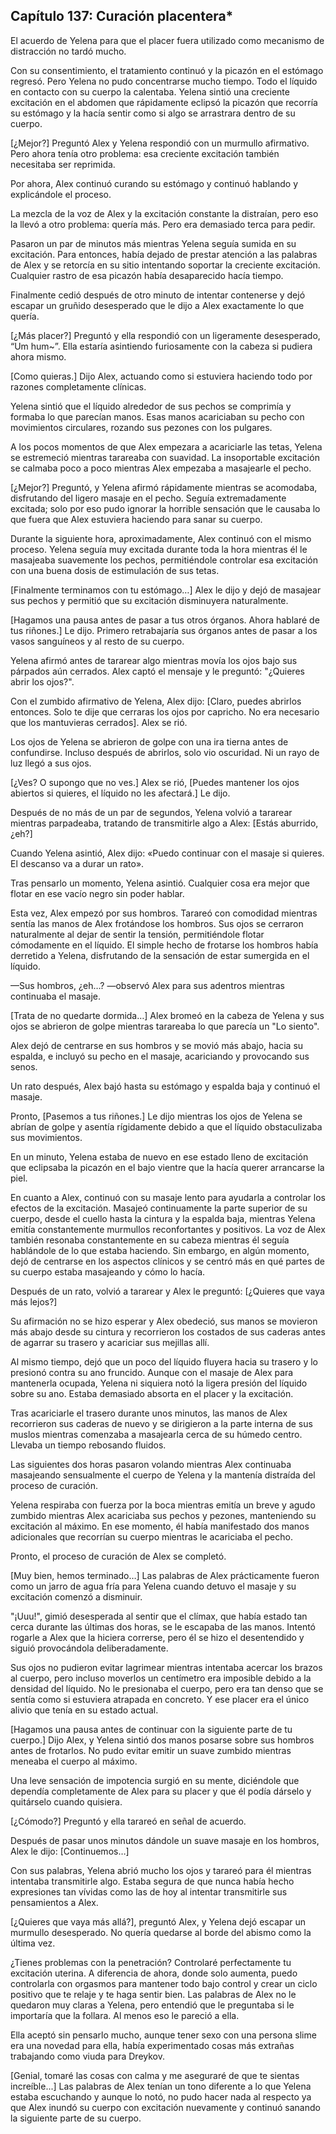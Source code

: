 
## Capítulo 137: Curación placentera*


El acuerdo de Yelena para que el placer fuera utilizado como mecanismo de distracción no tardó mucho.

Con su consentimiento, el tratamiento continuó y la picazón en el estómago regresó. Pero Yelena no pudo concentrarse mucho tiempo. Todo el líquido en contacto con su cuerpo la calentaba. Yelena sintió una creciente excitación en el abdomen que rápidamente eclipsó la picazón que recorría su estómago y la hacía sentir como si algo se arrastrara dentro de su cuerpo.

[¿Mejor?] Preguntó Alex y Yelena respondió con un murmullo afirmativo. Pero ahora tenía otro problema: esa creciente excitación también necesitaba ser reprimida.

Por ahora, Alex continuó curando su estómago y continuó hablando y explicándole el proceso.

La mezcla de la voz de Alex y la excitación constante la distraían, pero eso la llevó a otro problema: quería más. Pero era demasiado terca para pedir.

Pasaron un par de minutos más mientras Yelena seguía sumida en su excitación. Para entonces, había dejado de prestar atención a las palabras de Alex y se retorcía en su sitio intentando soportar la creciente excitación. Cualquier rastro de esa picazón había desaparecido hacía tiempo.

Finalmente cedió después de otro minuto de intentar contenerse y dejó escapar un gruñido desesperado que le dijo a Alex exactamente lo que quería.

[¿Más placer?] Preguntó y ella respondió con un ligeramente desesperado, “Um hum~”. Ella estaría asintiendo furiosamente con la cabeza si pudiera ahora mismo.

[Como quieras.] Dijo Alex, actuando como si estuviera haciendo todo por razones completamente clínicas.

Yelena sintió que el líquido alrededor de sus pechos se comprimía y formaba lo que parecían manos. Esas manos acariciaban su pecho con movimientos circulares, rozando sus pezones con los pulgares.

A los pocos momentos de que Alex empezara a acariciarle las tetas, Yelena se estremeció mientras tarareaba con suavidad. La insoportable excitación se calmaba poco a poco mientras Alex empezaba a masajearle el pecho.

[¿Mejor?] Preguntó, y Yelena afirmó rápidamente mientras se acomodaba, disfrutando del ligero masaje en el pecho. Seguía extremadamente excitada; solo por eso pudo ignorar la horrible sensación que le causaba lo que fuera que Alex estuviera haciendo para sanar su cuerpo.

Durante la siguiente hora, aproximadamente, Alex continuó con el mismo proceso. Yelena seguía muy excitada durante toda la hora mientras él le masajeaba suavemente los pechos, permitiéndole controlar esa excitación con una buena dosis de estimulación de sus tetas.

[Finalmente terminamos con tu estómago…] Alex le dijo y dejó de masajear sus pechos y permitió que su excitación disminuyera naturalmente.

[Hagamos una pausa antes de pasar a tus otros órganos. Ahora hablaré de tus riñones.] Le dijo. Primero retrabajaría sus órganos antes de pasar a los vasos sanguíneos y al resto de su cuerpo.

Yelena afirmó antes de tararear algo mientras movía los ojos bajo sus párpados aún cerrados. Alex captó el mensaje y le preguntó: "¿Quieres abrir los ojos?".

Con el zumbido afirmativo de Yelena, Alex dijo: [Claro, puedes abrirlos entonces. Solo te dije que cerraras los ojos por capricho. No era necesario que los mantuvieras cerrados]. Alex se rió.

Los ojos de Yelena se abrieron de golpe con una ira tierna antes de confundirse. Incluso después de abrirlos, solo vio oscuridad. Ni un rayo de luz llegó a sus ojos.

[¿Ves? O supongo que no ves.] Alex se rió, [Puedes mantener los ojos abiertos si quieres, el líquido no les afectará.] Le dijo.

Después de no más de un par de segundos, Yelena volvió a tararear mientras parpadeaba, tratando de transmitirle algo a Alex: [Estás aburrido, ¿eh?]

Cuando Yelena asintió, Alex dijo: «Puedo continuar con el masaje si quieres. El descanso va a durar un rato».

Tras pensarlo un momento, Yelena asintió. Cualquier cosa era mejor que flotar en ese vacío negro sin poder hablar.

Esta vez, Alex empezó por sus hombros. Tarareó con comodidad mientras sentía las manos de Alex frotándose los hombros. Sus ojos se cerraron naturalmente al dejar de sentir la tensión, permitiéndole flotar cómodamente en el líquido. El simple hecho de frotarse los hombros había derretido a Yelena, disfrutando de la sensación de estar sumergida en el líquido.

—Sus hombros, ¿eh…? —observó Alex para sus adentros mientras continuaba el masaje.

[Trata de no quedarte dormida…] Alex bromeó en la cabeza de Yelena y sus ojos se abrieron de golpe mientras tarareaba lo que parecía un "Lo siento".

Alex dejó de centrarse en sus hombros y se movió más abajo, hacia su espalda, e incluyó su pecho en el masaje, acariciando y provocando sus senos.

Un rato después, Alex bajó hasta su estómago y espalda baja y continuó el masaje.

Pronto, [Pasemos a tus riñones.] Le dijo mientras los ojos de Yelena se abrían de golpe y asentía rígidamente debido a que el líquido obstaculizaba sus movimientos.

En un minuto, Yelena estaba de nuevo en ese estado lleno de excitación que eclipsaba la picazón en el bajo vientre que la hacía querer arrancarse la piel.

En cuanto a Alex, continuó con su masaje lento para ayudarla a controlar los efectos de la excitación. Masajeó continuamente la parte superior de su cuerpo, desde el cuello hasta la cintura y la espalda baja, mientras Yelena emitía constantemente murmullos reconfortantes y positivos. La voz de Alex también resonaba constantemente en su cabeza mientras él seguía hablándole de lo que estaba haciendo. Sin embargo, en algún momento, dejó de centrarse en los aspectos clínicos y se centró más en qué partes de su cuerpo estaba masajeando y cómo lo hacía.

Después de un rato, volvió a tararear y Alex le preguntó: [¿Quieres que vaya más lejos?]

Su afirmación no se hizo esperar y Alex obedeció, sus manos se movieron más abajo desde su cintura y recorrieron los costados de sus caderas antes de agarrar su trasero y acariciar sus mejillas allí.

Al mismo tiempo, dejó que un poco del líquido fluyera hacia su trasero y lo presionó contra su ano fruncido. Aunque con el masaje de Alex para mantenerla ocupada, Yelena ni siquiera notó la ligera presión del líquido sobre su ano. Estaba demasiado absorta en el placer y la excitación.

Tras acariciarle el trasero durante unos minutos, las manos de Alex recorrieron sus caderas de nuevo y se dirigieron a la parte interna de sus muslos mientras comenzaba a masajearla cerca de su húmedo centro. Llevaba un tiempo rebosando fluidos.

Las siguientes dos horas pasaron volando mientras Alex continuaba masajeando sensualmente el cuerpo de Yelena y la mantenía distraída del proceso de curación.

Yelena respiraba con fuerza por la boca mientras emitía un breve y agudo zumbido mientras Alex acariciaba sus pechos y pezones, manteniendo su excitación al máximo. En ese momento, él había manifestado dos manos adicionales que recorrían su cuerpo mientras le acariciaba el pecho.

Pronto, el proceso de curación de Alex se completó.

[Muy bien, hemos terminado…] Las palabras de Alex prácticamente fueron como un jarro de agua fría para Yelena cuando detuvo el masaje y su excitación comenzó a disminuir.

"¡Uuu!", gimió desesperada al sentir que el clímax, que había estado tan cerca durante las últimas dos horas, se le escapaba de las manos. Intentó rogarle a Alex que la hiciera correrse, pero él se hizo el desentendido y siguió provocándola deliberadamente.

Sus ojos no pudieron evitar lagrimear mientras intentaba acercar los brazos al cuerpo, pero incluso moverlos un centímetro era imposible debido a la densidad del líquido. No le presionaba el cuerpo, pero era tan denso que se sentía como si estuviera atrapada en concreto. Y ese placer era el único alivio que tenía en su estado actual.

[Hagamos una pausa antes de continuar con la siguiente parte de tu cuerpo.] Dijo Alex, y Yelena sintió dos manos posarse sobre sus hombros antes de frotarlos. No pudo evitar emitir un suave zumbido mientras meneaba el cuerpo al máximo.

Una leve sensación de impotencia surgió en su mente, diciéndole que dependía completamente de Alex para su placer y que él podía dárselo y quitárselo cuando quisiera.

[¿Cómodo?] Preguntó y ella tarareó en señal de acuerdo.

Después de pasar unos minutos dándole un suave masaje en los hombros, Alex le dijo: [Continuemos…]

Con sus palabras, Yelena abrió mucho los ojos y tarareó para él mientras intentaba transmitirle algo. Estaba segura de que nunca había hecho expresiones tan vívidas como las de hoy al intentar transmitirle sus pensamientos a Alex.

[¿Quieres que vaya más allá?], preguntó Alex, y Yelena dejó escapar un murmullo desesperado. No quería quedarse al borde del abismo como la última vez.

¿Tienes problemas con la penetración? Controlaré perfectamente tu excitación uterina. A diferencia de ahora, donde solo aumenta, puedo controlarla con orgasmos para mantener todo bajo control y crear un ciclo positivo que te relaje y te haga sentir bien. Las palabras de Alex no le quedaron muy claras a Yelena, pero entendió que le preguntaba si le importaría que la follara. Al menos eso le pareció a ella.

Ella aceptó sin pensarlo mucho, aunque tener sexo con una persona slime era una novedad para ella, había experimentado cosas más extrañas trabajando como viuda para Dreykov.

[Genial, tomaré las cosas con calma y me aseguraré de que te sientas increíble...] Las palabras de Alex tenían un tono diferente a lo que Yelena estaba escuchando y aunque lo notó, no pudo hacer nada al respecto ya que Alex inundó su cuerpo con excitación nuevamente y continuó sanando la siguiente parte de su cuerpo.
